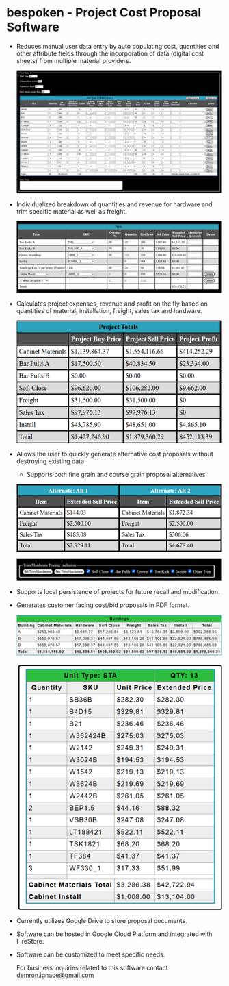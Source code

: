 # bespoken - Project Cost Proposal Software

- Reduces manual user data entry by auto populating cost, quantities and other attribute fields through the incorporation of data (digital cost sheets) from multiple material providers.
  
  ![Unit Table](./images/unit_back_office.png)

- Individualized breakdown of quantities and revenue for hardware and trim specific material as well as freight.
  
  ![Trim Table](./images/trim_back_office.png)

- Calculates project expenses, revenue and profit on the fly based on quantities of material, installation, freight, sales tax and hardware.
  
  ![Profit Table](./images/profit.png)
  
- Allows the user to quickly generate alternative cost proposals without destroying existing data.
  - Supports both fine grain and course grain proposal alternatives

  ![Fine Alternatives](./images/alternates.png)

  ![Course Grain Alternatives](./images/exclusion.png)
  
- Supports local persistence of projects for future recall and modification.

- Generates customer facing cost/bid proposals in PDF format.
  
  ![Customer Facing Buildings Table Cost Breakdown](./images/buildings.png)
  
  ![Customer Facing Unit Table Cost Breakdown](./images/unit.png)

- Currently utilizes Google Drive to store proposal documents.
  
- Software can be hosted in Google Cloud Platform and integrated with FireStore.

- Software can be customized to meet specific needs.

  For business inquiries related to this software contact demron.ignace@gmail.com
